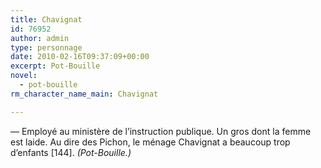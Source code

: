```yaml
---
title: Chavignat
id: 76952
author: admin
type: personnage
date: 2010-02-16T09:37:09+00:00
excerpt: Pot-Bouille
novel:
  - pot-bouille
rm_character_name_main: Chavignat

---
```

— Employé au ministère de l&rsquo;instruction publique. Un gros dont la femme est laide. Au dire des Pichon, le ménage Chavignat a beaucoup trop d&rsquo;enfants [144]. _(Pot-Bouille.)_